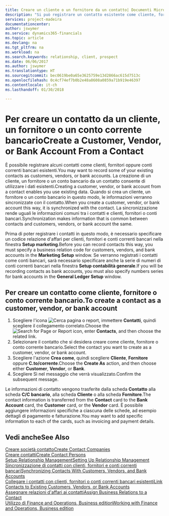 ```yaml
---
title: Creare un cliente o un fornitore da un contatto| Documenti Microsoft
description: "Si può registrare un contatto esistente come cliente, fornitore o conto corrente bancario utilizzando i dati esistenti e specificando la relazione d'affari."
services: project-madeira
documentationcenter: 
author: jswymer
ms.service: dynamics365-financials
ms.topic: article
ms.devlang: na
ms.tgt_pltfrm: na
ms.workload: na
ms.search.keywords: relationship, client, prospect
ms.date: 06/06/2017
ms.author: jswymer
ms.translationtype: HT
ms.sourcegitcommit: bec0619be0a65e3625759e13d2866ac615d7513c
ms.openlocfilehash: 0c4cf74ef7b0b2e48a8608a0859a71b919e46397
ms.contentlocale: it-ch
ms.lasthandoff: 01/30/2018

---
```

# <a name="create-a-customer-vendor-or-bank-account-from-a-contact"></a><span data-ttu-id="50bd1-103">Per creare un contatto da un cliente, un fornitore o un conto corrente bancario</span><span class="sxs-lookup"><span data-stu-id="50bd1-103">Create a Customer, Vendor, or Bank Account From a Contact</span></span>
<span data-ttu-id="50bd1-104">È possibile registrare alcuni contatti come clienti, fornitori oppure conti correnti bancari esistenti.</span><span class="sxs-lookup"><span data-stu-id="50bd1-104">You may want to record some of your existing contacts as customers, vendors, or bank accounts.</span></span> <span data-ttu-id="50bd1-105">La creazione di un cliente, un fornitore o un conto bancario da un contatto consente di utilizzare i dati esistenti.</span><span class="sxs-lookup"><span data-stu-id="50bd1-105">Creating a customer, vendor, or bank account from a contact enables you use existing data.</span></span> <span data-ttu-id="50bd1-106">Quando si crea un cliente, un fornitore o un conto bancario in questo modo, le informazioni verranno sincronizzate con il contatto.</span><span class="sxs-lookup"><span data-stu-id="50bd1-106">When you create a customer, vendor, or bank account this way, it is synchronized with the contact.</span></span> <span data-ttu-id="50bd1-107">La sincronizzazione rende uguali le informazioni comuni tra i contatti e clienti, fornitori o conti bancari.</span><span class="sxs-lookup"><span data-stu-id="50bd1-107">Synchronization makes information that is common between contacts and customers, vendors, or bank account the same.</span></span>

<span data-ttu-id="50bd1-108">Prima di poter registrare i contatti in questo modo, è necessario specificare un codice relazione d'affari per clienti, fornitori e conti correnti bancari nella finestra **Setup marketing**.</span><span class="sxs-lookup"><span data-stu-id="50bd1-108">Before you can record contacts this way, you must specify a business relation code for customers, vendors, and bank accounts in the **Marketing Setup** window.</span></span> <span data-ttu-id="50bd1-109">Se verranno registrati i contatti come conti bancari, sarà necessario specificare anche la serie di numeri di conti correnti bancari nella finestra **Setup contabilità generale**.</span><span class="sxs-lookup"><span data-stu-id="50bd1-109">If you will be recording contacts as bank accounts, you must also specify numbers series for bank accounts in the **General Ledger Setup** window.</span></span>

## <a name="to-create-a-contact-as-a-customer-vendor-or-bank-account"></a><span data-ttu-id="50bd1-110">Per creare un contatto come cliente, fornitore o conto corrente bancario.</span><span class="sxs-lookup"><span data-stu-id="50bd1-110">To create a contact as a customer, vendor, or bank account</span></span>
1. <span data-ttu-id="50bd1-111">Scegliere l'icona ![Cerca pagina o report](media/ui-search/search_small.png "icona Cerca pagina o report"), immettere **Contatti**, quindi scegliere il collegamento correlato.</span><span class="sxs-lookup"><span data-stu-id="50bd1-111">Choose the ![Search for Page or Report](media/ui-search/search_small.png "Search for Page or Report icon") icon, enter **Contacts**, and then choose the related link.</span></span>
2. <span data-ttu-id="50bd1-112">Selezionare il contatto che si desidera creare come cliente, fornitore o conto corrente bancario.</span><span class="sxs-lookup"><span data-stu-id="50bd1-112">Select the contact you want to create as a customer, vendor, or bank account.</span></span>
3. <span data-ttu-id="50bd1-113">Scegliere l'azione **Crea come**, quindi scegliere **Cliente**, **Fornitore** oppure **C.to/corrente**.</span><span class="sxs-lookup"><span data-stu-id="50bd1-113">Choose the **Create As** action, and then choose either **Customer**, **Vendor**, or **Bank**.</span></span>
4. <span data-ttu-id="50bd1-114">Scegliere Sì nel messaggio che verrà visualizzato.</span><span class="sxs-lookup"><span data-stu-id="50bd1-114">Confirm the subsequent message.</span></span>

<span data-ttu-id="50bd1-115">Le informazioni di contatto vengono trasferite dalla scheda **Contatto** alla scheda **C/C bancario**, alla scheda **Cliente** o alla scheda **Fornitore**.</span><span class="sxs-lookup"><span data-stu-id="50bd1-115">The contact information is transferred from the **Contact** card to the **Bank Account** card, the **Customer** card, or the **Vendor** card.</span></span> <span data-ttu-id="50bd1-116">È possibile aggiungere informazioni specifiche a ciascuna delle schede, ad esempio dettagli di pagamento e fatturazione.</span><span class="sxs-lookup"><span data-stu-id="50bd1-116">You may want to add specific information to each of the cards, such as invoicing and payment details.</span></span>

## <a name="see-also"></a><span data-ttu-id="50bd1-117">Vedi anche</span><span class="sxs-lookup"><span data-stu-id="50bd1-117">See Also</span></span>
[<span data-ttu-id="50bd1-118">Creare società contatto</span><span class="sxs-lookup"><span data-stu-id="50bd1-118">Create Contact Companies</span></span>](marketing-create-contact-companies.md)  
[<span data-ttu-id="50bd1-119">Creare contatti</span><span class="sxs-lookup"><span data-stu-id="50bd1-119">Create Contact Persons</span></span>](marketing-create-contact-persons.md)  
[<span data-ttu-id="50bd1-120">Setup Relationship Management</span><span class="sxs-lookup"><span data-stu-id="50bd1-120">Setting Up Relationship Management</span></span>](marketing-setup-marketing.md)  
[<span data-ttu-id="50bd1-121">Sincronizzazione di contatti con clienti, fornitori e conti correnti bancari</span><span class="sxs-lookup"><span data-stu-id="50bd1-121">Synchronizing Contacts With Customers, Vendors, and Bank Accounts</span></span>](marketing-synchronize-contacts-customers-vendors-bank-accounts.md)  
[<span data-ttu-id="50bd1-122">Collegare i contatti con clienti, fornitori o conti correnti bancari esistenti</span><span class="sxs-lookup"><span data-stu-id="50bd1-122">Link Contacts to Existing Customers, Vendors, or Bank Accounts</span></span>](marketing-how-link-contact.md)  
[<span data-ttu-id="50bd1-123">Assegnare relazioni d'affari ai contatti</span><span class="sxs-lookup"><span data-stu-id="50bd1-123">Assign Business Relations to a Contact</span></span>](marketing-business-relations.md#AssignBusRelContact)  
[<span data-ttu-id="50bd1-124">Utilizzo di Finance and Operations, Business edition</span><span class="sxs-lookup"><span data-stu-id="50bd1-124">Working with Finance and Operations, Business edition</span></span>](ui-work-product.md)

